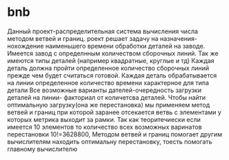 # bnb
Данный проект-распределительная система вычисления числа методом ветвей и границ.
роект решает задачу на назначения- нохождение наименьшего времени обработки деталей на заводе.
Имеется завод с определнным количеством сборочных линий. Так же имеются типы деталей (например квадратные, круглые и тд)
Каждая деталь должна пройти определенное количество сборочных линий прежде чем будет считаться готовой. Каждая
деталь обрабатывается на линии определенное количество времени характерное для типа детали
Все возможные варианты дателей-очередность загрузки деталей на линии- факториал от количетсва деталей.
Чтобы найти оптимальную загрузку(она же перестановка) мы применяем метод ветвей и границ при которой
заранее отсекается ветвь с элементами у которых метрика выходит за рамки.
Так как теоритечиески если имеется 10 элементов то количество всех возможных варинатов перестановки 
10!=3628800, Методом ветвей и границ помогает другим вычислителям находить оптимальну перестановку, тоесть помогать главному вычислителю

